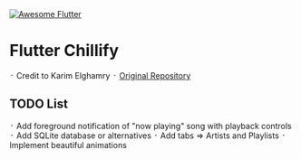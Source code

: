 <a href="https://github.com/Solido/awesome-flutter">
   <img alt="Awesome Flutter" src="https://img.shields.io/badge/Awesome-Flutter-blue.svg?longCache=true&style=flat-square" />
</a>

# Flutter Chillify
᛫ Credit to Karim Elghamry
᛫ [Original Repository](https://github.com/KarimElghamry/chillify)

## TODO List

᛫ Add foreground notification of "now playing" song with playback controls
᛫ Add SQLite database or alternatives
᛫ Add tabs => Artists and Playlists
᛫ Implement beautiful animations
